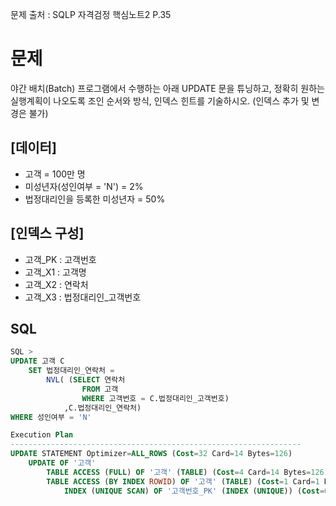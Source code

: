 문제 출처 : SQLP 자격검정 핵심노트2 P.35
# 문제
야간 배치(Batch) 프로그램에서 수행하는 아래 UPDATE 문을 튜닝하고, 정확히 원하는 실행계획이 나오도록 조인 순서와 방식, 인덱스 힌트를 기술하시오. (인덱스 추가 및 변경은 불가)
## [데이터]
- 고객 = 100만 명
- 미성년자(성인여부 = 'N') = 2%
- 법정대리인을 등록한 미성년자 = 50%
## [인덱스 구성]
- 고객_PK : 고객번호
- 고객_X1 : 고객명
- 고객_X2 : 연락처
- 고객_X3 : 법정대리인_고객번호
## SQL
```sql
SQL >
UPDATE 고객 C
	SET 법정대리인_연락처 =
    	NVL( (SELECT 연락처
				FROM 고객
				WHERE 고객번호 = C.법정대리인_고객번호)
			,C.법정대리인_연락처)
WHERE 성인여부 = 'N'

Execution Plan
-----------------------------------------------------------------
UPDATE STATEMENT Optimizer=ALL_ROWS (Cost=32 Card=14 Bytes=126)
	UPDATE OF '고객'
		TABLE ACCESS (FULL) OF '고객' (TABLE) (Cost=4 Card=14 Bytes=126)
		TABLE ACCESS (BY INDEX ROWID) OF '고객' (TABLE) (Cost=1 Card=1 Bytes=13)
			INDEX (UNIQUE SCAN) OF '고객번호_PK' (INDEX (UNIQUE)) (Cost=0 Card=1)

```